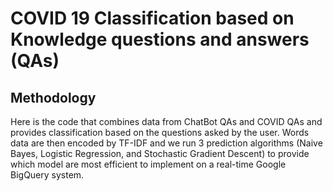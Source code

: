 # COVID 19 Classification based on Knowledge questions and answers (QAs)

## Methodology
Here is the code that combines data from ChatBot QAs and COVID QAs and provides classification based on the questions asked by the user. Words data are then encoded by TF-IDF and we run 3 prediction algorithms (Naive Bayes, Logistic Regression, and Stochastic Gradient Descent) to provide which model are most efficient to implement on a real-time Google BigQuery system.

